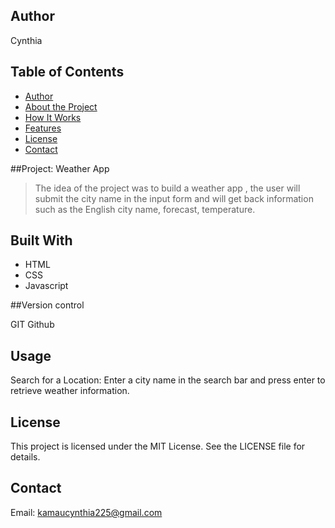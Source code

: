 ## Author

Cynthia 

## Table of Contents  
- [Author](#author)  
- [About the Project](#about-the-project)  
- [How It Works](#how-it-works)  
- [Features](#features)  
- [License](#license)  
- [Contact](#contact)  


##Project: Weather App

> The idea of the project was to build a weather app , the
> user will submit the city name in the input form and will get back
> information such as the English city name, forecast, temperature.

## Built With

- HTML
- CSS
- Javascript

##Version control

GIT
Github

## Usage
Search for a Location: Enter a city name in the search bar and press enter to retrieve weather information.

## License

This project is licensed under the MIT License. See the LICENSE file for details.

## Contact

Email: kamaucynthia225@gmail.com


